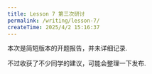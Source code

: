 ```yaml
---
title: Lesson 7 第三次研讨
permalink: /writing/lesson-7/
createTime: 2025/4/2 15:16:37
---
```

本次是简短版本的开题报告，并未详细记录.

不过收获了不少同学的建议，可能会整理一下发布.